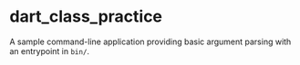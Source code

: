 # dart_class_practice

A sample command-line application providing basic argument parsing with an entrypoint in `bin/`.
